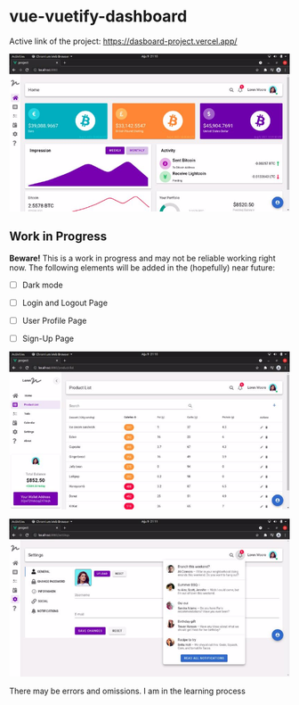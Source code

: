 # vue-vuetify-dashboard

Active link of the project:  https://dasboard-project.vercel.app/

![Dashboard Image](https://github.com/ysfbrn/Dasboard-Project/blob/main/src/screenshots/home.jpg)

## Work in Progress
**Beware!** This is a work in progress and may not be reliable working right now. The following elements will be added in the (hopefully) near future:
- [ ] Dark mode
- [ ] Login and Logout Page
- [ ] User Profile Page 
- [ ] Sign-Up Page



![Dashboard Image](https://github.com/ysfbrn/Dasboard-Project/blob/main/src/screenshots/list.jpg)



![Dashboard Image](https://github.com/ysfbrn/Dasboard-Project/blob/main/src/screenshots/setting.jpg)




There may be errors and omissions. I am in the learning process